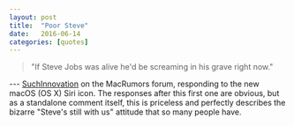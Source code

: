 ```yaml
---
layout: post
title:  "Poor Steve"
date:   2016-06-14
categories: [quotes]
---
```


> "If Steve Jobs was alive he'd be screaming in his grave right now."

--- [SuchInnovation](http://forums.macrumors.com/threads/siri-for-mac%E2%80%99s-colorful-waveform-dock-icon-revealed-ahead-of-os-x-10-12-unveiling.1973212/#post-22912863) on the MacRumors forum, responding to the new macOS (OS X) Siri icon. The responses after this first one are obvious, but as a standalone comment itself, this is priceless and perfectly describes the bizarre "Steve's still with us" attitude that so many people have.
